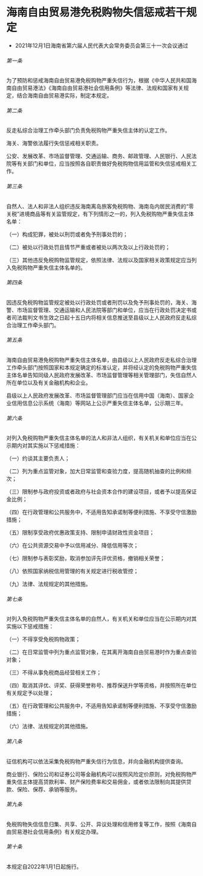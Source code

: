 # 海南自由贸易港免税购物失信惩戒若干规定

- 2021年12月1日海南省第六届人民代表大会常务委员会第三十一次会议通过

<!-- INFO END -->

###### 第一条

为了预防和惩戒海南自由贸易港免税购物严重失信行为，根据《中华人民共和国海南自由贸易港法》《海南自由贸易港社会信用条例》等法律、法规和国家有关规定，结合海南自由贸易港实际，制定本规定。

###### 第二条

反走私综合治理工作牵头部门负责免税购物严重失信主体的认定工作。

海关、海警依法履行失信惩戒相关职责。

公安、发展改革、市场监督管理、交通运输、商务、邮政管理、人民银行、人民法院等有关部门和单位，应当按照各自职责做好免税购物信用监管和失信惩戒相关工作。

###### 第三条

自然人、法人和非法人组织违反海南离岛旅客免税购物、海南岛内居民消费的“零关税”进境商品等有关监管规定，有下列情形之一的，列入免税购物严重失信主体名单：

（一）构成犯罪，被处以刑罚或者免予刑事处罚的；

（二）被处以行政处罚且情节严重或者被处以两次及以上行政处罚的；

（三）其他违反免税购物监管规定，依照法律、法规以及国家相关政策规定应当列入免税购物严重失信主体名单的。

###### 第四条

因违反免税购物监管规定被处以行政处罚或者刑罚以及免予刑事处罚的，海关、海警、市场监督管理、交通运输和人民法院等部门和单位，应当在行政处罚决定书或者司法裁判文书生效之日起十五日内将相关信息推送至县级以上人民政府反走私综合治理工作牵头部门。

###### 第五条

海南自由贸易港免税购物严重失信主体名单，由县级以上人民政府反走私综合治理工作牵头部门按照国家和本规定确定的标准认定，并将经认定的免税购物严重失信主体名单告知同级人民政府发展改革、市场监督管理等相关管理部门，失信自然人所在单位以及有关金融机构和企业。

县级以上人民政府发展改革、市场监督管理部门应当在信用中国（海南）、国家企业信用信息公示系统（海南）等网站上公示严重失信主体名单，公示期三年。

###### 第六条

对列入免税购物严重失信主体名单的法人和非法人组织，有关机关和单位应当在公示期内对其实施以下惩戒措施：

（一）约谈其主要负责人；

（二）列为重点监管对象，加大日常监管和查验力度，提高随机抽查的比例和频次；

（三）限制参与政府投资或者政府与社会资本合作的建设项目，或者予以提高保证金比例；

（四）在行政管理和公共服务中，不适用告知承诺制等便利措施、不享受守信激励措施；

（五）限制享受政府优惠政策支持、限制申请财政性资金项目；

（六）在公共资源交易中予以信用减分、降低信用等次；

（七）限制参与表彰奖励，取消参加评先评优资格，撤销相关荣誉；

（八）依照国家纳税信用管理的有关规定进行税收管控；

（九）法律、法规规定的其他措施。

###### 第七条

对列入免税购物严重失信主体名单的自然人，有关机关和单位应当在公示期内对其实施以下惩戒措施：

（一）不得享受免税购物政策；

（二）在日常监管中列为重点监管对象，在其离开海南自由贸易港时作为重点查验对象；

（三）不得从事免税商品经营相关工作；

（四）取消其评优、评奖、获得荣誉称号、推荐保送升学等资格，并按照所在单位有关规定予以处理；

（五）在行政管理和公共服务中，不适用告知承诺制等便利措施、不享受守信激励措施；

（六）法律、法规规定的其他措施。

###### 第八条

征信机构可以依法采集免税购物严重失信行为信息，并向金融机构提供查询。

商业银行、保险公司和证券公司等金融机构可以按照风险定价原则，对免税购物严重失信主体提高贷款利率、财产保险费率和交易佣金，或者依法限制向其提供贷款、保险、保荐、承销等服务。

###### 第九条

免税购物失信信息归集、共享、公开、异议处理和信用修复等工作，按照《海南自由贸易港社会信用条例》有关规定办理。

###### 第十条

本规定自2022年1月1日起施行。
